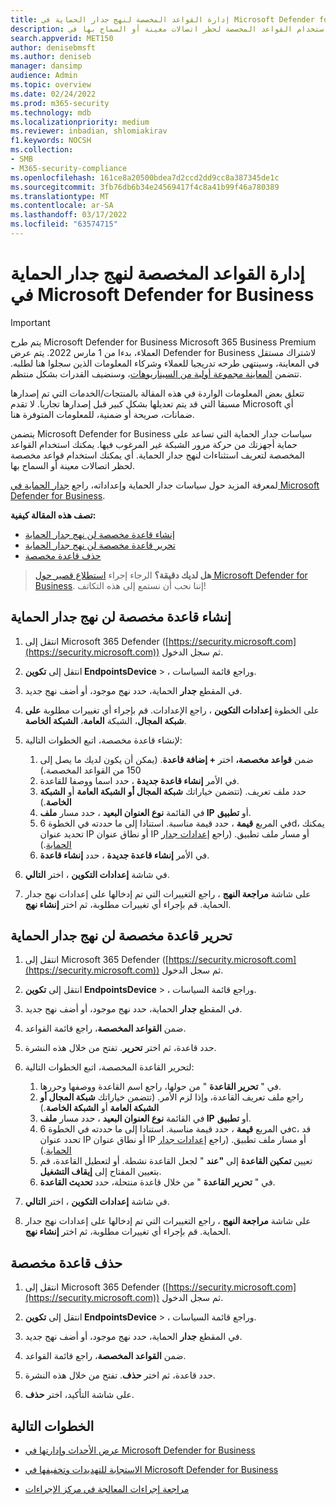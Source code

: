 ```yaml
---
title: إدارة القواعد المخصصة لنهج جدار الحماية في Microsoft Defender for Business
description: توفر القواعد المخصصة استثناءات لنهج جدار الحماية. يمكنك استخدام القواعد المخصصة لحظر اتصالات معينة أو السماح بها في Microsoft Defender for Business
search.appverid: MET150
author: denisebmsft
ms.author: deniseb
manager: dansimp
audience: Admin
ms.topic: overview
ms.date: 02/24/2022
ms.prod: m365-security
ms.technology: mdb
ms.localizationpriority: medium
ms.reviewer: inbadian, shlomiakirav
f1.keywords: NOCSH
ms.collection:
- SMB
- M365-security-compliance
ms.openlocfilehash: 161ce8a20500bdea7d2ccd2dd9cc8a387345de1c
ms.sourcegitcommit: 3fb76db6b34e24569417f4c8a41b99f46a780389
ms.translationtype: MT
ms.contentlocale: ar-SA
ms.lasthandoff: 03/17/2022
ms.locfileid: "63574715"
---
```

# <a name="manage-your-custom-rules-for-firewall-policies-in-microsoft-defender-for-business"></a>إدارة القواعد المخصصة لنهج جدار الحماية في Microsoft Defender for Business

> [!IMPORTANT]
> يتم طرح Microsoft Defender for Business Microsoft 365 Business Premium العملاء[](../../business-premium/index.md)، بدءا من 1 مارس 2022. يتم عرض Defender for Business لاشتراك مستقل في المعاينة، وسينتهى طرحه تدريجيا للعملاء وشركاء المعلومات الذين سجلوا هنا [](https://aka.ms/mdb-preview) لطلبه. تتضمن [المعاينة مجموعة أولية من السيناريوهات](mdb-tutorials.md#try-these-preview-scenarios)، وسنضيف القدرات بشكل منتظم.
> 
> تتعلق بعض المعلومات الواردة في هذه المقالة بالمنتجات/الخدمات التي تم إصدارها مسبقا التي قد يتم تعديلها بشكل كبير قبل إصدارها تجاريا. لا تقدم Microsoft أي ضمانات، صريحة أو ضمنية، للمعلومات المتوفرة هنا. 


يتضمن Microsoft Defender for Business سياسات جدار الحماية التي تساعد على حماية أجهزتك من حركة مرور الشبكة غير المرغوب فيها. يمكنك استخدام القواعد المخصصة لتعريف استثناءات لنهج جدار الحماية. أي يمكنك استخدام قواعد مخصصة لحظر اتصالات معينة أو السماح بها.

لمعرفة المزيد حول سياسات جدار الحماية وإعداداته، راجع [جدار الحماية في Microsoft Defender for Business](mdb-firewall.md).

**تصف هذه المقالة كيفية:**

- [إنشاء قاعدة مخصصة لن نهج جدار الحماية](#create-a-custom-rule-for-a-firewall-policy)
- [تحرير قاعدة مخصصة لن نهج جدار الحماية](#edit-a-custom-rule-for-a-firewall-policy)
- [حذف قاعدة مخصصة](#delete-a-custom-rule)

>
> **هل لديك دقيقة؟**
> الرجاء إجراء <a href="https://microsoft.qualtrics.com/jfe/form/SV_0JPjTPHGEWTQr4y" target="_blank">استطلاع قصير حول Microsoft Defender for Business</a>. إننا نحب أن نستمع إلى هذه التكاتف!
>

## <a name="create-a-custom-rule-for-a-firewall-policy"></a>إنشاء قاعدة مخصصة لن نهج جدار الحماية

1. انتقل إلى Microsoft 365 Defender ([https://security.microsoft.com](https://security.microsoft.com)) ثم سجل الدخول.

2. انتقل إلى **تكوين EndpointsDevice** > ، وراجع قائمة السياسات.

3. في المقطع **جدار** الحماية، حدد نهج موجود، أو أضف نهج جديد.

4. على الخطوة **إعدادات التكوين** ، راجع الإعدادات. قم بإجراء أي تغييرات مطلوبة **على شبكة المجال**، الشبكة **العامة**، **الشبكة الخاصة**.

5. لإنشاء قاعدة مخصصة، اتبع الخطوات التالية: 

   1. ضمن **قواعد مخصصة،** اختر **+ إضافة قاعدة**. (يمكن أن يكون لديك ما يصل إلى 150 من القواعد المخصصة.)
   2. في الأمر **إنشاء قاعدة جديدة** ، حدد اسما ووصفا للقاعدة.
   3. حدد ملف تعريف. (تتضمن خياراتك **شبكة المجال أو** **الشبكة العامة** أو **الشبكة الخاصة**.)
   4. في القائمة **نوع العنوان البعيد** ، حدد مسار **ملف IP** أو **تطبيق**.
   5. في المربع **قيمة** ، حدد قيمة مناسبة. استنادا إلى ما حددته في الخطوة 6d، يمكنك تحديد عنوان IP أو نطاق عنوان IP أو مسار ملف تطبيق. (راجع [إعدادات جدار الحماية](mdb-firewall.md).)
   6. في الأمر **إنشاء قاعدة جديدة** ، حدد **إنشاء قاعدة**. 

6. في شاشة **إعدادات التكوين** ، اختر **التالي**.

7. على شاشة **مراجعة النهج** ، راجع التغييرات التي تم إدخالها على إعدادات نهج جدار الحماية. قم بإجراء أي تغييرات مطلوبة، ثم اختر **إنشاء نهج**.

## <a name="edit-a-custom-rule-for-a-firewall-policy"></a>تحرير قاعدة مخصصة لن نهج جدار الحماية

1. انتقل إلى Microsoft 365 Defender ([https://security.microsoft.com](https://security.microsoft.com)) ثم سجل الدخول.

2. انتقل إلى **تكوين EndpointsDevice** > ، وراجع قائمة السياسات.

3. في المقطع **جدار** الحماية، حدد نهج موجود، أو أضف نهج جديد.

4. ضمن **القواعد المخصصة**، راجع قائمة القواعد.

5. حدد قاعدة، ثم اختر **تحرير**. تفتح من خلال هذه النشرة.

6. لتحرير القاعدة المخصصة، اتبع الخطوات التالية:

   1. في " **تحرير القاعدة** " من حولها، راجع اسم القاعدة ووصفها وحررها.
   2. راجع ملف تعريف القاعدة، وإذا لزم الأمر. (تتضمن خياراتك **شبكة المجال أو** **الشبكة العامة** أو **الشبكة الخاصة**.)
   3. في القائمة **نوع العنوان البعيد** ، حدد مسار **ملف IP** أو **تطبيق**.
   4. في المربع **قيمة** ، حدد قيمة مناسبة. استنادا إلى ما حددته في الخطوة 6c، قد تحدد عنوان IP أو نطاق عنوان IP أو مسار ملف تطبيق. (راجع [إعدادات جدار الحماية](mdb-firewall.md).)
   5. تعيين **تمكين القاعدة** إلى **"عند** " لجعل القاعدة نشطة. أو لتعطيل القاعدة، قم بتعيين المفتاح إلى **إيقاف التشغيل**.
   6. في " **تحرير القاعدة** " من خلال قاعدة منتحلة، حدد **تحديث القاعدة**. 

7. في شاشة **إعدادات التكوين** ، اختر **التالي**.

8. على شاشة **مراجعة النهج** ، راجع التغييرات التي تم إدخالها على إعدادات نهج جدار الحماية. قم بإجراء أي تغييرات مطلوبة، ثم اختر **إنشاء نهج**.

## <a name="delete-a-custom-rule"></a>حذف قاعدة مخصصة

1. انتقل إلى Microsoft 365 Defender ([https://security.microsoft.com](https://security.microsoft.com)) ثم سجل الدخول.

2. انتقل إلى **تكوين EndpointsDevice** > ، وراجع قائمة السياسات.

3. في المقطع **جدار** الحماية، حدد نهج موجود، أو أضف نهج جديد.

4. ضمن **القواعد المخصصة**، راجع قائمة القواعد.

5. حدد قاعدة، ثم اختر **حذف**. تفتح من خلال هذه النشرة.

6. على شاشة التأكيد، اختر **حذف**. 

## <a name="next-steps"></a>الخطوات التالية

- [عرض الأحداث وإدارتها في Microsoft Defender for Business](mdb-view-manage-incidents.md)

- [الاستجابة للتهديدات وتخفيفها في Microsoft Defender for Business](mdb-respond-mitigate-threats.md)

- [مراجعة إجراءات المعالجة في مركز الإجراءات](mdb-review-remediation-actions.md)